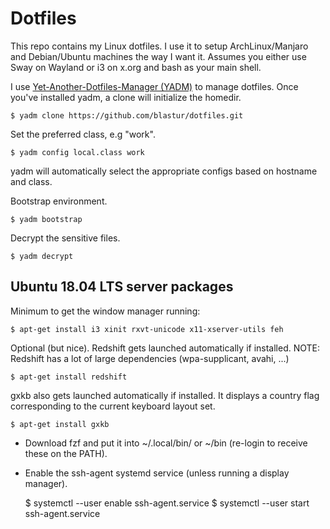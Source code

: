# Dotfiles

This repo contains my Linux dotfiles. I use it to setup ArchLinux/Manjaro
and Debian/Ubuntu machines the way I want it. Assumes you either use Sway
on Wayland or i3 on x.org and bash as your main shell.

I use [Yet-Another-Dotfiles-Manager
(YADM)](https://thelocehiliosan.github.io/yadm/) to manage dotfiles. Once
you've installed yadm, a clone will initialize the homedir.

    $ yadm clone https://github.com/blastur/dotfiles.git

Set the preferred class, e.g "work".

    $ yadm config local.class work

yadm will automatically select the appropriate configs based on hostname
and class.

Bootstrap environment.

    $ yadm bootstrap

Decrypt the sensitive files.

	$ yadm decrypt

## Ubuntu 18.04 LTS server packages

Minimum to get the window manager running:

    $ apt-get install i3 xinit rxvt-unicode x11-xserver-utils feh

Optional (but nice). Redshift gets launched automatically if installed.
NOTE: Redshift has a lot of large dependencies (wpa-supplicant, avahi, ...)

    $ apt-get install redshift

gxkb also gets launched automatically if installed. It displays a country
flag corresponding to the current keyboard layout set.

    $ apt-get install gxkb 

* Download fzf and put it into ~/.local/bin/ or ~/bin (re-login to receive
these on the PATH).

* Enable the ssh-agent systemd service (unless running a display manager).

    $ systemctl --user enable ssh-agent.service
    $ systemctl --user start ssh-agent.service

